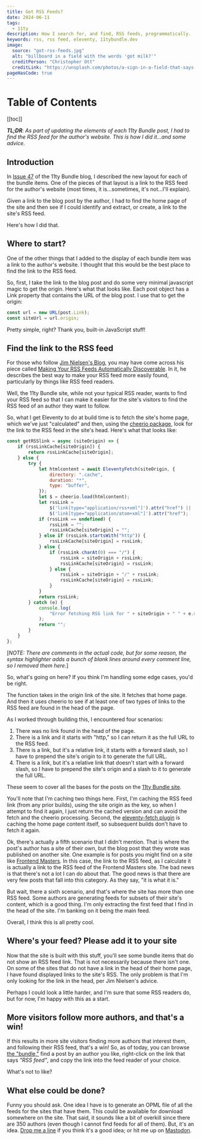 ```yaml
---
title: Got RSS Feeds?
date: 2024-06-11
tags:
  - 11ty
description: How I search for, and find, RSS feeds, programmatically.
keywords: rss, rss feed, eleventy, 11tybundle.dev
image:
  source: "got-rss-feeds.jpg"
  alt: "billboard in a field with the words 'got milk?'"
  creditPerson: "Christopher Ott"
  creditLink: "https://unsplash.com/photos/a-sign-in-a-field-that-says-got-milk-kiSLzMLcc7I"
pageHasCode: true
---
```


<div class='toc'>

# Table of Contents

[[toc]]

</div>

_**TL;DR**: As part of updating the elements of each 11ty Bundle post, I had to find the RSS feed for the author's website. This is how I did it...and some advice._

## Introduction

In [Issue 47](https://11tybundle.dev/blog/11ty-bundle-47/) of the 11ty Bundle blog, I described the new layout for each of the bundle items. One of the pieces of that layout is a link to the RSS feed for the author's website (most times, it is...sometimes, it's not...I'll explain).

Given a link to the blog post by the author, I had to find the home page of the site and then see if I could identify and extract, or create, a link to the site's RSS feed.

Here's how I did that.

## Where to start?

One of the other things that I added to the display of each bundle item was a link to the author's website. I thought that this would be the best place to find the link to the RSS feed.

So, first, I take the link to the blog post and do some very minimal javascript magic to get the origin. Here's what that looks like. Each post object has a Link property that contains the URL of the blog post. I use that to get the origin:

```js
const url = new URL(post.Link);
const siteUrl = url.origin;
```

Pretty simple, right? Thank you, built-in JavaScript stuff!

## Find the link to the RSS feed

For those who follow [Jim Nielsen's Blog](https://blog.jim-nielsen.com/), you may have come across his piece called [Making Your RSS Feeds Automatically Discoverable](https://blog.jim-nielsen.com/2021/automatically-discoverable-rss-feeds/). In it, he describes the best way to make your RSS feed more easily found, particularly by things like RSS feed readers.

Well, the 11ty Bundle site, while not your typical RSS reader, wants to find your RSS feed so that I can make it easier for the site's visitors to find the RSS feed of an author they want to follow.

So, what I get Eleventy to do at build time is to fetch the site's home page, which we've just "calculated" and then, using the [cheerio package](https://cheerio.js.org/), look for the link to the RSS feed in the site's head. Here's what that looks like:

```js
const getRSSlink = async (siteOrigin) => {
	if (rssLinkCache[siteOrigin]) {
		return rssLinkCache[siteOrigin];
	} else {
		try {
			let htmlcontent = await EleventyFetch(siteOrigin, {
				directory: ".cache",
				duration: "*",
				type: "buffer",
			});
			let $ = cheerio.load(htmlcontent);
			let rssLink =
				$('link[type="application/rss+xml"]').attr("href") ||
				$('link[type="application/atom+xml"]').attr("href");
			if (rssLink == undefined) {
				rssLink = "";
				rssLinkCache[siteOrigin] = "";
			} else if (rssLink.startsWith("http")) {
				rssLinkCache[siteOrigin] = rssLink;
			} else {
				if (rssLink.charAt(0) === "/") {
					rssLink = siteOrigin + rssLink;
					rssLinkCache[siteOrigin] = rssLink;
				} else {
					rssLink = siteOrigin + "/" + rssLink;
					rssLinkCache[siteOrigin] = rssLink;
				}
			}
			return rssLink;
		} catch (e) {
			console.log(
				"Error fetching RSS link for " + siteOrigin + " " + e.message
			);
			return "";
		}
	}
};
```

[_NOTE: There are comments in the actual code, but for some reason, the syntax highlighter adds a bunch of blank lines around every comment line, so I removed them here._]

So, what's going on here? If you think I'm handling some edge cases, you'd be right.

The function takes in the origin link of the site. It fetches that home page. And then it uses cheerio to see if at least one of two types of links to the RSS feed are found in the head of the page.

As I worked through building this, I encountered four scenarios:

1. There was no link found in the head of the page.
2. There is a link and it starts with "http," so I can return it as the full URL to the RSS feed.
3. There is a link, but it's a relative link, it starts with a forward slash, so I have to prepend the site's origin to it to generate the full URL.
4. There is a link, but it's a relative link that doesn't start with a forward slash, so I have to prepend the site's origin and a slash to it to generate the full URL.

These seem to cover all the bases for the posts on the [11ty Bundle site](https://11tybundle.dev).

You'll note that I'm caching two things here. First, I'm caching the RSS feed link (from any prior builds), using the site origin as the key, so when I attempt to find it again, I just return the cached version and can avoid the fetch and the cheerio processing. Second, the [eleventy-fetch plugin](https://www.11ty.dev/docs/plugins/fetch/) is caching the home page content itself, so subsequent builds don't have to fetch it again.

Ok, there's actually a fifth scenario that I didn't mention. That is where the post's author has a site of their own, but the blog post that they wrote was published on another site. One example is for posts you might find on a site like [Frontend Masters](https://frontendmasters.com/blog/). In this case, the link to the RSS feed, as I calculate it is actually a link to the RSS feed of the Frontend Masters site. The bad news is that there's not a lot I can do about that. The good news is that there are very few posts that fall into this category. As they say, "it is what it is."

But wait, there a sixth scenario, and that's where the site has more than one RSS feed. Some authors are generating feeds for subsets of their site's content, which is a good thing. I'm only extracting the first feed that I find in the head of the site. I'm banking on it being the main feed.

Overall, I think this is all pretty cool.

## Where's your feed? Please add it to your site

Now that the site is built with this stuff, you'll see some bundle items that do not show an RSS feed link. That is not necessarily because there isn't one. On some of the sites that do not have a link in the head of their home page, I have found displayed links to the site's RSS. The only problem is that I'm only looking for the link in the head, per Jim Nielsen's advice.

Perhaps I could look a little harder, and I'm sure that some RSS readers do, but for now, I'm happy with this as a start.

## More visitors follow more authors, and that's a win!

If this results in more site visitors finding more authors that interest them, and following their RSS feed, that's a win! So, as of today, you can browse [the "bundle,"](https://11tybundle.dev) find a post by an author you like, right-click on the link that says _"RSS feed"_, and copy the link into the feed reader of your choice.

What's not to like?

## What else could be done?

Funny you should ask. One idea I have is to generate an OPML file of all the feeds for the sites that have them. This could be available for download somewhere on the site. That said, it sounds like a bit of overkill since there are 350 authors (even though I cannot find feeds for all of them). But, it's an idea. [Drop me a line](mailto:bob.monsour@gmail.com) if you think it's a good idea; or hit me up on [Mastodon](https://indieweb.social/@bobmonsour).
